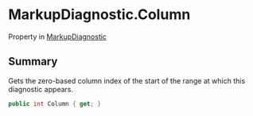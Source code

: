 # MarkupDiagnostic.Column

Property in [MarkupDiagnostic](/docs/api/csharp/yarn.markup.lineparser.markupdiagnostic.md)

## Summary


Gets the zero-based column index of the start of the range at
which this diagnostic appears.


```csharp
public int Column { get; }
```

